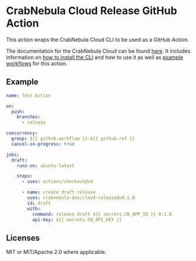 # CrabNebula Cloud Release GitHub Action

This action wraps the CrabNebula Cloud CLI to be used as a GitHub Action.

The documentation for the CrabNebula Cloud can be found [here](https://docs.crabnebula.dev/). It includes information on [how to install the CLI](https://docs.crabnebula.dev/cloud/cli/) and how to use it as well as [example workflows](https://docs.crabnebula.dev/cloud/continuous-integration/) for this action.

## Example

```yml
name: Test Action

on:
  push:
    branches:
      - release

concurrency:
  group: ${{ github.workflow }}-${{ github.ref }}
  cancel-in-progress: true

jobs:
  draft:
    runs-on: ubuntu-latest

    steps:
      - uses: actions/checkout@v4

      - name: create draft release
        uses: crabnebula-dev/cloud-release@v0.1.0
        id: draft
        with:
          command: release draft ${{ secrets.CN_APP_ID }} 0.1.0
          api-key: ${{ secrets.CN_API_KEY }}
```

## Licenses

MIT or MIT/Apache 2.0 where applicable.
